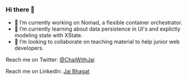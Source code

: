### Hi there 👋


- 🔭 I’m currently working on Nomad, a flexible container orchestrator.
- 🌱 I’m currently learning about data persistence in UI's and explictly modeling state with XState.
- 👯 I’m looking to collaborate on teaching material to help junior web developers.

Reach me on Twitter:  [@ChaiWithJai](https://twitter.com/ChaiWithJai)

Reach me on LinkedIn:  [Jai Bhagat](https://www.linkedin.com/in/jaybhagat/)
